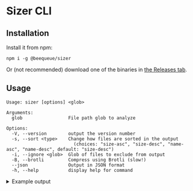 # Sizer CLI

## Installation

Install it from npm:

```
npm i -g @beequeue/sizer
```

Or (not recommended) download one of the binaries in [the Releases tab](https://github.com/BeeeQueue/sizer/releases).

## Usage

```
Usage: sizer [options] <glob>

Arguments:
  glob                 File path glob to analyze

Options:
  -V, --version        output the version number
  -s, --sort <type>    Change how files are sorted in the output
                         (choices: "size-asc", "size-desc", "name-asc", "name-desc", default: "size-desc")
  -i, --ignore <glob>  Glob of files to exclude from output
  -B, --brotli         Compress using Brotli (slow!)
  --json               Output in JSON format
  -h, --help           display help for command
```

<details>
<summary>Example output</summary>

```
❯ sizer dist/**/*.js
Path                                          Size      Gzip     Diff%
----                                          ----      ----     -----
dist/assets/vendor.a06e18d4.js                144.79KB  47.58KB  -67%
dist/assets/index.2143eba7.js                 18.17KB   7.79KB   -57%
dist/sw.js                                    16.24KB   5.6KB    -66%
dist/assets/virtual_pwa-register.69ec1145.js  5.81KB    2.42KB   -58%
-----                                         ------    ------   ----
Total                                         185KB     63.38KB  -66%
```

</details>
